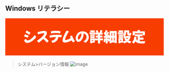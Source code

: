 ## Windows リテラシー

![image](システムの詳細設定.png) 
>システム>バージョン情報
![image](https://github.com/winofsql/REPLIT-Java-PHP-js-Python/assets/1501327/3aab10b4-86bc-4092-9a56-2eab50b581b6)
